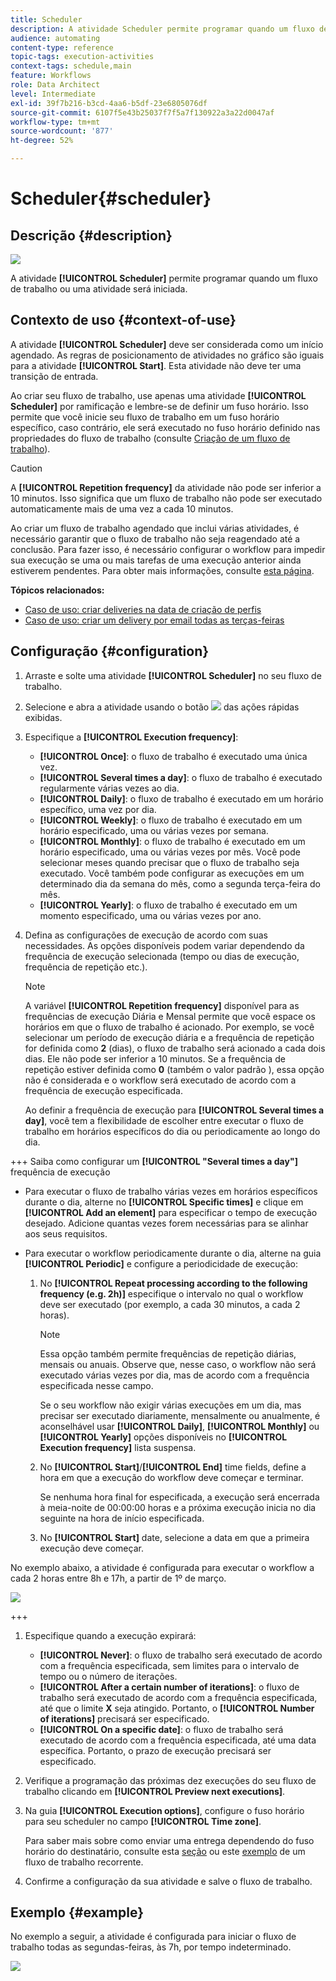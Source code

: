 ```yaml
---
title: Scheduler
description: A atividade Scheduler permite programar quando um fluxo de trabalho ou uma atividade será iniciada.
audience: automating
content-type: reference
topic-tags: execution-activities
context-tags: schedule,main
feature: Workflows
role: Data Architect
level: Intermediate
exl-id: 39f7b216-b3cd-4aa6-b5df-23e6805076df
source-git-commit: 6107f5e43b25037f7f5a7f130922a3a22d0047af
workflow-type: tm+mt
source-wordcount: '877'
ht-degree: 52%

---
```


# Scheduler{#scheduler}

## Descrição {#description}

![](assets/scheduler.png)

A atividade **[!UICONTROL Scheduler]** permite programar quando um fluxo de trabalho ou uma atividade será iniciada.

## Contexto de uso {#context-of-use}

A atividade **[!UICONTROL Scheduler]** deve ser considerada como um início agendado. As regras de posicionamento de atividades no gráfico são iguais para a atividade **[!UICONTROL Start]**. Esta atividade não deve ter uma transição de entrada.

Ao criar seu fluxo de trabalho, use apenas uma atividade **[!UICONTROL Scheduler]** por ramificação e lembre-se de definir um fuso horário. Isso permite que você inicie seu fluxo de trabalho em um fuso horário específico, caso contrário, ele será executado no fuso horário definido nas propriedades do fluxo de trabalho (consulte [Criação de um fluxo de trabalho](../../automating/using/building-a-workflow.md)).

>[!CAUTION]
>
>A **[!UICONTROL Repetition frequency]** da atividade não pode ser inferior a 10 minutos. Isso significa que um fluxo de trabalho não pode ser executado automaticamente mais de uma vez a cada 10 minutos.

Ao criar um fluxo de trabalho agendado que inclui várias atividades, é necessário garantir que o fluxo de trabalho não seja reagendado até a conclusão. Para fazer isso, é necessário configurar o workflow para impedir sua execução se uma ou mais tarefas de uma execução anterior ainda estiverem pendentes. Para obter mais informações, consulte [esta página](../../automating/using/scheduled-workflows-execution.md).

**Tópicos relacionados:**

* [Caso de uso: criar deliveries na data de criação de perfis](../../automating/using/workflow-creation-date-query.md)
* [Caso de uso: criar um delivery por email todas as terças-feiras](../../automating/using/workflow-weekly-offer.md)

## Configuração {#configuration}

1. Arraste e solte uma atividade **[!UICONTROL Scheduler]** no seu fluxo de trabalho.
1. Selecione e abra a atividade usando o botão ![](assets/edit_darkgrey-24px.png) das ações rápidas exibidas.
1. Especifique a **[!UICONTROL Execution frequency]**:

   * **[!UICONTROL Once]**: o fluxo de trabalho é executado uma única vez.
   * **[!UICONTROL Several times a day]**: o fluxo de trabalho é executado regularmente várias vezes ao dia.
   * **[!UICONTROL Daily]**: o fluxo de trabalho é executado em um horário específico, uma vez por dia.
   * **[!UICONTROL Weekly]**: o fluxo de trabalho é executado em um horário especificado, uma ou várias vezes por semana.
   * **[!UICONTROL Monthly]**: o fluxo de trabalho é executado em um horário especificado, uma ou várias vezes por mês. Você pode selecionar meses quando precisar que o fluxo de trabalho seja executado. Você também pode configurar as execuções em um determinado dia da semana do mês, como a segunda terça-feira do mês.
   * **[!UICONTROL Yearly]**: o fluxo de trabalho é executado em um momento especificado, uma ou várias vezes por ano.

1. Defina as configurações de execução de acordo com suas necessidades. As opções disponíveis podem variar dependendo da frequência de execução selecionada (tempo ou dias de execução, frequência de repetição etc.).

   >[!NOTE]
   >
   >A variável **[!UICONTROL Repetition frequency]** disponível para as frequências de execução Diária e Mensal permite que você espace os horários em que o fluxo de trabalho é acionado. Por exemplo, se você selecionar um período de execução diária e a frequência de repetição for definida como **2** (dias), o fluxo de trabalho será acionado a cada dois dias. Ele não pode ser inferior a 10 minutos. Se a frequência de repetição estiver definida como **0** (também o valor padrão ), essa opção não é considerada e o workflow será executado de acordo com a frequência de execução especificada.

   Ao definir a frequência de execução para **[!UICONTROL Several times a day]**, você tem a flexibilidade de escolher entre executar o fluxo de trabalho em horários específicos do dia ou periodicamente ao longo do dia.

+++ Saiba como configurar um **[!UICONTROL "Several times a day"]** frequência de execução

   * Para executar o fluxo de trabalho várias vezes em horários específicos durante o dia, alterne no **[!UICONTROL Specific times]** e clique em **[!UICONTROL Add an element]** para especificar o tempo de execução desejado. Adicione quantas vezes forem necessárias para se alinhar aos seus requisitos.

   * Para executar o workflow periodicamente durante o dia, alterne na guia **[!UICONTROL Periodic]** e configure a periodicidade de execução:

      1. No **[!UICONTROL Repeat processing according to the following frequency (e.g. 2h)]** especifique o intervalo no qual o workflow deve ser executado (por exemplo, a cada 30 minutos, a cada 2 horas).

         >[!NOTE]
         >
         >Essa opção também permite frequências de repetição diárias, mensais ou anuais. Observe que, nesse caso, o workflow não será executado várias vezes por dia, mas de acordo com a frequência especificada nesse campo.
         >
         > Se o seu workflow não exigir várias execuções em um dia, mas precisar ser executado diariamente, mensalmente ou anualmente, é aconselhável usar **[!UICONTROL Daily]**, **[!UICONTROL Monthly]** ou **[!UICONTROL Yearly]** opções disponíveis no **[!UICONTROL Execution frequency]** lista suspensa.

      1. No **[!UICONTROL Start]**/**[!UICONTROL End]** time fields, define a hora em que a execução do workflow deve começar e terminar.

         Se nenhuma hora final for especificada, a execução será encerrada à meia-noite de 00:00:00 horas e a próxima execução inicia no dia seguinte na hora de início especificada.

      1. No **[!UICONTROL Start]** date, selecione a data em que a primeira execução deve começar.

   No exemplo abaixo, a atividade é configurada para executar o workflow a cada 2 horas entre 8h e 17h, a partir de 1º de março.

   ![](assets/wkf_scheduler_day.png)

+++

1. Especifique quando a execução expirará:

   * **[!UICONTROL Never]**: o fluxo de trabalho será executado de acordo com a frequência especificada, sem limites para o intervalo de tempo ou o número de iterações.
   * **[!UICONTROL After a certain number of iterations]**: o fluxo de trabalho será executado de acordo com a frequência especificada, até que o limite **X** seja atingido. Portanto, o **[!UICONTROL Number of iterations]** precisará ser especificado.
   * **[!UICONTROL On a specific date]**: o fluxo de trabalho será executado de acordo com a frequência especificada, até uma data específica. Portanto, o prazo de execução precisará ser especificado.

1. Verifique a programação das próximas dez execuções do seu fluxo de trabalho clicando em **[!UICONTROL Preview next executions]**.

1. Na guia **[!UICONTROL Execution options]**, configure o fuso horário para seu scheduler no campo **[!UICONTROL Time zone]**.

   Para saber mais sobre como enviar uma entrega dependendo do fuso horário do destinatário, consulte esta [seção](../../sending/using/sending-messages-at-the-recipient-s-time-zone.md) ou este [exemplo](../../automating/using/recurring-push-notifications.md) de um fluxo de trabalho recorrente.

1. Confirme a configuração da sua atividade e salve o fluxo de trabalho.

## Exemplo {#example}

No exemplo a seguir, a atividade é configurada para iniciar o fluxo de trabalho todas as segundas-feiras, às 7h, por tempo indeterminado.

![](assets/wkf_scheduler_example.png)

